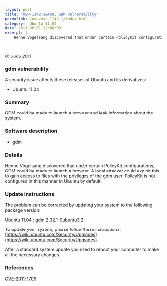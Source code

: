 ```yaml
---
layout: post
title: "USN-1142-1&#58; GDM vulnerability"
permalink: /usn/usn-1142-1/index.html
category:  Ubuntu 11.04
date: 2011-06-01 12:00:00
excerpt: |
    Henne Vogelsang discovered that under certain PolicyKit configurations, GDM could be made to launch a browser. A local attacker could exploit this to gain access to files with the privileges of the gdm user. PolicyKit is not configured in this manner in Ubuntu by default. 
    
--- 
```

 
 

*01 June 2011*

### gdm vulnerability

A security issue affects these releases of Ubuntu and its derivatives:

* Ubuntu 11.04

### Summary

GDM could be made to launch a browser and leak information about the system. 

### Software description

* gdm 

### Details

Henne Vogelsang discovered that under certain PolicyKit configurations, GDM could be made to launch a browser. A local attacker could exploit this to gain access to files with the privileges of the gdm user. PolicyKit is not configured in this manner in Ubuntu by default. 

### Update instructions

The problem can be corrected by updating your system to the following package version:

Ubuntu 11.04
 : [gdm](https://launchpad.net/ubuntu/+source/gdm) <span> [2.32.1-0ubuntu3.2](https://launchpad.net/ubuntu/+source/gdm/2.32.1-0ubuntu3.2) </span> 

To update your system, please follow these instructions: [https://wiki.ubuntu.com/Security/Upgrades](https://wiki.ubuntu.com/Security/Upgrades).

After a standard system update you need to reboot your computer to make all the necessary changes. 

### References

 
 [CVE-2011-1709](http://people.ubuntu.com/~ubuntu-security/cve/CVE-2011-1709)
 

